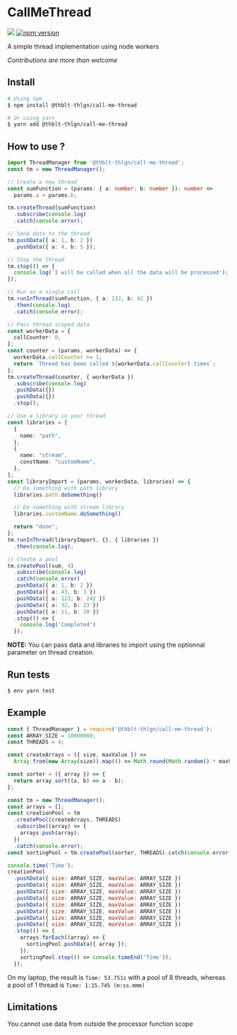# CallMeThread

![](https://github.com/thblt-thlgn/call-me-thread/workflows/Run%20tests/badge.svg)
[![npm version](https://badge.fury.io/js/%40thblt-thlgn%2Fcall-me-thread.svg)](https://badge.fury.io/js/%40thblt-thlgn%2Fcall-me-thread)

A simple thread implementation using node workers

_Contributions are more than welcome_

## Install

```sh
# Using npm
$ npm install @thblt-thlgn/call-me-thread

# Or using yarn
$ yarn add @thblt-thlgn/call-me-thread
```

## How to use ?

```ts
import ThreadManager from '@thblt-thlgn/call-me-thread';
const tm = new ThreadManager();

// Create a new thread
const sumFunction = (params: { a: number; b: number }): number => 
  params.a + params.b;

tm.createThread(sumFunction)
  .subscribe(console.log)
  .catch(console.error);

// Send data to the thread
tm.pushData({ a: 1, b: 2 })
  .pushData({ a: 4, b: 5 });

// Stop the thread
tm.stop(() => {
  console.log('I will be called when all the data will be processed');
});

// Run as a single call
tm.runInThread(sumFunction, { a: 132, b: 42 })
  .then(console.log)
  .catch(console.error);

// Pass thread scoped data
const workerData = {
  callCounter: 0,
};
const counter = (params, workerData) => {
  workerData.callCounter += 1;
  return `Thread has been called ${workerData.callCounter} times`;
};
tm.createThread(counter, { workerData })
  .subscribe(console.log)
  .pushData({})
  .pushData({})
  .stop();

// Use a library in your thread
const libraries = [
  {
    name: "path",
  },
  {
    name: "stream",
    constName: "customName",
  },
];
const libraryImport = (params, workerData, libraries) => {
  // Do something with path library
  libraries.path.doSomething()

  // Do something with stream library
  libraries.customName.doSomething()

  return "done";
};
tm.runInThread(libraryImport, {}, { libraries })
  .then(console.log);

// Create a pool
tm.createPool(sum, 4)
  .subscribe(console.log)
  .catch(console.error)
  .pushData({ a: 1, b: 2 })
  .pushData({ a: 43, b: 3 })
  .pushData({ a: 123, b: 242 })
  .pushData({ a: 32, b: 23 })
  .pushData({ a: 11, b: 20 })
  .stop(() => {
    console.log('Completed')
  });
```

__NOTE:__ You can pass data and libraries to import using the optionnal parameter on thread creation.

## Run tests

```sh
$ env yarn test
```

## Example
```js
const { ThreadManager } = require('@thblt-thlgn/call-me-thread');
const ARRAY_SIZE = 10000000;
const THREADS = 4;

const createArrays = ({ size, maxValue }) =>
  Array.from(new Array(size)).map(() => Math.round(Math.random() * maxValue));

const sorter = ({ array }) => {
  return array.sort((a, b) => a - b);
};

const tm = new ThreadManager();
const arrays = [];
const creationPool = tm
  .createPool(createArrays, THREADS)
  .subscribe((array) => {
    arrays.push(array);
  })
  .catch(console.error);
const sortingPool = tm.createPool(sorter, THREADS).catch(console.error);

console.time('Time');
creationPool
  .pushData({ size: ARRAY_SIZE, maxValue: ARRAY_SIZE })
  .pushData({ size: ARRAY_SIZE, maxValue: ARRAY_SIZE })
  .pushData({ size: ARRAY_SIZE, maxValue: ARRAY_SIZE })
  .pushData({ size: ARRAY_SIZE, maxValue: ARRAY_SIZE })
  .pushData({ size: ARRAY_SIZE, maxValue: ARRAY_SIZE })
  .pushData({ size: ARRAY_SIZE, maxValue: ARRAY_SIZE })
  .pushData({ size: ARRAY_SIZE, maxValue: ARRAY_SIZE })
  .pushData({ size: ARRAY_SIZE, maxValue: ARRAY_SIZE })
  .stop(() => {
    arrays.forEach((array) => {
      sortingPool.pushData({ array });
    });
    sortingPool.stop(() => console.timeEnd('Time'));
  });
```

On my laptop, the result is `Time: 53.751s` with a pool of 8 threads, whereas a pool of 1 thread is `Time: 1:15.745 (m:ss.mmm)`

## Limitations
You cannot use data from outside the processor function scope
